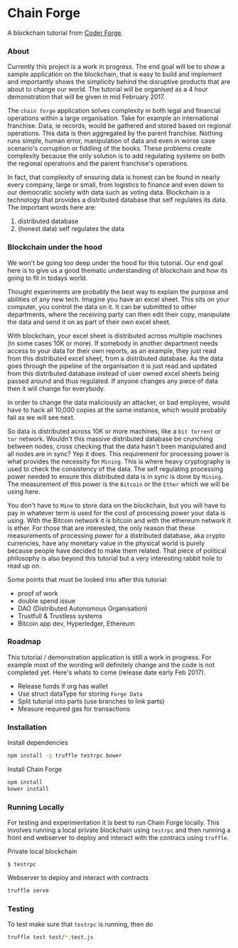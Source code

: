 # Chain Forge

A blockchain tutorial from [Coder Forge](http://coderforge.io).

### About

Currently this project is a work in progress. The end goal will be to show a
sample application on the blockchain, that is easy to build and implement and
importantly shows the simplicity behind the disruptive products that are about
to change our world. The tutorial will be organised as a 4 hour demonstration
that will be given in mid February 2017.

The `chain forge` application solves complexity in both legal and financial
operations within a large organisation. Take for example an international
franchise. Data, ie records, would be gathered and stored based on regional
operations. This data is then aggregated by the parent franchise. Nothing runs
simple, human error, manipulation of data and even in worse case scenario's
corruption or fiddling of the books. These problems create complexity because
the only solution is to add regulating systems on both the regional operations
and the parent franchise's operations.

In fact, that complexity of ensuring data is honest can be found in nearly every
company, large or small, from logistics to finance and even down to our
democratic society with data such as voting data. Blockchain is a technology
that provides a distributed database that self regulates its data.
The important words here are:

 1. distributed database
 2. (honest data) self regulates the data


### Blockchain under the hood

We won't be going too deep under the hood for this tutorial. Our end goal here
is to give us a good thematic understanding of blockchain and how its going to
fit in todays world.

Thought experiments are probably the best way to explain the purpose and
abilities of any new tech. Imagine you have an excel sheet. This sits on your
computer, you control the data on it. It can be submitted to other departments,
where the receiving party can then edit their copy, manipulate the data and send
it on as part of their own excel sheet.

With blockchain, your excel sheet is distributed across multiple machines (in
some cases 10K or more). If somebody in another department needs access to your
data for their own reports, as an example, they just read from this distributed
excel sheet, from a distributed database. As the data goes through the pipeline
of the organisation it is just read and updated from this distributed database
instead of user owned excel sheets being passed around and thus regulated. If
anyone changes any piece of data then it will change for everybody.

In order to change the data maliciously an attacker, or bad employee, would have
to hack all 10,000 copies at the same instance, which would probably fail as we
will see next.

So data is distributed across 10K or more machines, like a `bit torrent` or `tor`
 network. Wouldn't this massive distributed database be crunching between nodes,
cross checking that the data hasn't been manipulated and all nodes are in sync?
Yep it does. This requirement for processing power is what provides the
necessity for `Mining`. This is where heavy cryptography is used to check the
consistency of the data. The self regulating processing power needed to
ensure this distributed data is in sync is done by `Mining`. The measurement of
this power is the `Bitcoin` or the `Ether` which we will be using here.

You don't have to `Mine` to store data on the blockchain, but you will have to
pay in whatever term is used for the cost of processing power your data is
using. With the Bitcoin network it is bitcoin and with the ethereum network it
is ether. For those that are interested, the only reason that these measurements
of processing power for a distributed database, aka crypto currencies, have any
monetary value in the physical world is purely because people have decided to
make them related. That piece of political philosophy is also beyond this
tutorial but a very interesting rabbit hole to read up on.

Some points that must be looked into after this tutorial:
 - proof of work
 - double spend issue
 - DAO (Distributed Autonomous Organisation)
 - Trustfull & Trustless systems
 - Bitcoin app dev, Hyperledger, Ethereum


### Roadmap

This tutorial / demonstration application is still a work in progress. For
example most of the wording will definitely change and the code is not
completed yet. Here's whats to come (release date early Feb 2017).

 - Release funds if org has wallet
 - Use struct dataType for storing `Forge Data`
 - Split tutorial into parts (use branches to link parts)
 - Measure required gas for transactions

### Installation

Install dependencies

```bash
npm install -g truffle testrpc bower
```

Install Chain Forge

```bash
npm install
bower install
```

### Running Locally

For testing and experimentation it is best to run Chain Forge locally. This involves running a local private blockchain using `testrpc` and then running a front end webserver to deploy and interact with the contracs using `truffle`.

Private local blockchain

```
$ testrpc
```

Webserver to deploy and interact with contracts
```bash
truffle serve
```

### Testing

To test make sure that `testrpc` is running, then do
```bash
truffle test test/*.test.js
```
